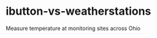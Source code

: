 ibutton-vs-weatherstations
==========================

Measure temperature at monitoring sites across Ohio
